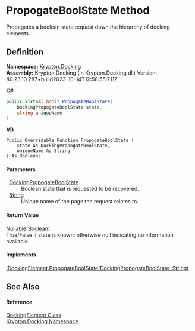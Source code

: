 # PropogateBoolState Method


Propagates a boolean state request down the hierarchy of docking elements.



## Definition
**Namespace:** <a href="98399376-cf41-9454-4b4d-4fab2ca20bc7.md">Krypton.Docking</a>  
**Assembly:** Krypton.Docking (in Krypton.Docking.dll) Version: 80.23.10.287+build2023-10-14T12:58:55:711Z

**C#**
``` C#
public virtual bool? PropogateBoolState(
	DockingPropogateBoolState state,
	string uniqueName
)
```
**VB**
``` VB
Public Overridable Function PropogateBoolState ( 
	state As DockingPropogateBoolState,
	uniqueName As String
) As Boolean?
```



#### Parameters
<dl><dt>  <a href="c38a9091-18c6-6a98-6c4e-cb338e40b480.md">DockingPropogateBoolState</a></dt><dd>Boolean state that is requested to be recovered.</dd><dt>  <a href="https://learn.microsoft.com/dotnet/api/system.string" target="_blank" rel="noopener noreferrer">String</a></dt><dd>Unique name of the page the request relates to.</dd></dl>

#### Return Value
<a href="https://learn.microsoft.com/dotnet/api/system.nullable-1" target="_blank" rel="noopener noreferrer">Nullable</a>(<a href="https://learn.microsoft.com/dotnet/api/system.boolean" target="_blank" rel="noopener noreferrer">Boolean</a>)  
True/False if state is known; otherwise null indicating no information available.

#### Implements
<a href="a990c05a-8e8e-2da1-7971-5f48547027a8.md">IDockingElement.PropogateBoolState(DockingPropogateBoolState, String)</a>  


## See Also


#### Reference
<a href="c7e1effe-a990-657a-ec94-d84a8ce57b9a.md">DockingElement Class</a>  
<a href="98399376-cf41-9454-4b4d-4fab2ca20bc7.md">Krypton.Docking Namespace</a>  
